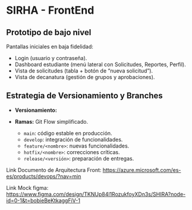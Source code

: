 # SIRHA - FrontEnd

## Prototipo de bajo nivel
Pantallas iniciales en baja fidelidad:
- Login (usuario y contraseña).  
- Dashboard estudiante (menú lateral con Solicitudes, Reportes, Perfil).  
- Vista de solicitudes (tabla + botón de “nueva solicitud”).  
- Vista de decanatura (gestión de grupos y aprobaciones).  

## Estrategia de Versionamiento y Branches
- **Versionamiento:** 

- **Ramas:** Git Flow simplificado.  
  - `main`: código estable en producción.  
  - `develop`: integración de funcionalidades.  
  - `feature/<nombre>`: nuevas funcionalidades.  
  - `hotfix/<nombre>`: correcciones críticas.  
  - `release/<versión>`: preparación de entregas.  

Link Documento de Arquitectura Front: https://azure.microsoft.com/es-es/products/devops/?nav=min

Link Mock figma: https://www.figma.com/design/TKNUp84l1RozukfoyXDn3s/SHIRA?node-id=0-1&t=bobieBeKtkaggFiV-1 
